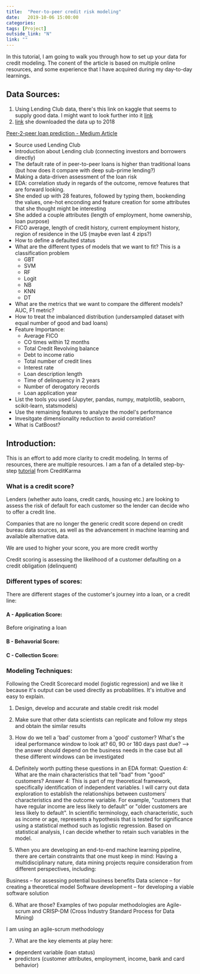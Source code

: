 ```yaml
---
title:  "Peer-to-peer credit risk modeling"
date:   2019-10-06 15:00:00
categories:  
tags: [Project]
outside_link: "N"
link: ""
---
```

In this tutorial, I am going to walk you through how to set up your data for credit modeling. The conent of the article is based on multiple online resources, and some experience that I have acquired during my day-to-day learnings. 

## Data Sources:
1. Using Lending Club data, there's this link on kaggle that seems to supply good data. I might want to look further into it [link](https://www.kaggle.com/wordsforthewise/lending-club)
2. [link](https://www.lendingclub.com/info/download-data.action) she downloaded the data up to 2018

[Peer-2-peer loan prediction - Medium Article](https://medium.com/@jiaminhan/peer-to-peer-loan-default-prediction-using-lending-club-data-3f75886cb1e)
- Source used Lending Club
- Introduction about Lending club (connecting investors and borrowers directly)
- The default rate of in peer-to-peer loans is higher than traditional loans (but how does it compare with deep sub-prime lending?)
- Making a data-driven assessment of the loan risk 
- EDA: correlation study in regards of the outcome, remove features that are forward looking.
- She ended up with 28 features, followed by typing them, bookending the values, one-hot enconding and feature creation 
for some attributes that she thought might be interesting
- She added a couple attributes (length of employment, home ownership, loan purpose)
- FICO average, length of credit history, current employment history, region of residence in the US (maybe even last 4 zips?)
- How to define a defaulted status 
- What are the different types of models that we want to fit? This is a classification problem 
    - GBT
    - SVM
    - RF
    - Logit
    - NB
    - KNN
    - DT
- What are the metrics that we want to compare the different models? AUC, F1 metric? 
- How to treat the imbalanced distribution (undersampled dataset with equal number of good and bad loans)
- Feature Importance: 
    - Average FICO
    - CO times within 12 months
    - Total Credit Revolving balance
    - Debt to income ratio 
    - Total number of credit lines 
    - Interest rate
    - Loan description length 
    - Time of delinquency in 2 years 
    - Number of derogatory records 
    - Loan application year 
- List the tools you used (Jupyter, pandas, numpy, matplotlib, seaborn, scikit-learn, statsmodels)
- Use the remaining features to analyze the model's performance 
- Invesitgate dimensionality reduction to avoid correlation? 
- What is CatBoost?


## Introduction: 
This is an effort to add more clarity to credit modeling. In terms of resources,
there are multiple resources. I am a fan of a detailed step-by-step [tutorial](https://www.worldprogramming.com/us/blog/credit_scoring_development_pt1) from CreditKarma

### What is a credit score? 
Lenders (whether auto loans, credit cards, housing etc.) are looking to assess the risk of default for each customer so the lender can decide who to offer a credit line. 

Companies that are no longer the generic credit score depend on credit bureau data sources, as well as the advancement in machine learning and available alternative data. 

We are used to higher your score, you are more credit worthy 

Credit scoring is assessing the likelihood of a customer defaulting on a credit obligation (delinquent)

### Different types of scores: 
There are different stages of the customer's journey into a loan, or a credit line: 
#### A - Application Score:

Before originating a loan

#### B - Behavorial Score:

#### C - Collection Score:

### Modeling Techniques: 
Following the Credit Scorecard model (logistic regression) and we like it because it's output can be used directly as probabilities. It's intuitive and easy to explain. 

1. Design, develop and accurate and stable credit risk model 
2. Make sure that other data scientists can replicate and follow my steps and obtain the similar results 

3. How do we tell a 'bad' customer from a 'good' customer? What's the ideal performance window to look at? 60, 90 or 180 days past due?
--> the answer should depend on the business needs in the case but all these different windows can be investigated 

4. Definitely worth putting these questions in an EDA format: 
Question 4: What are the main characteristics that tell "bad" from "good" customers?
Answer 4: This is part of my theoretical framework, specifically identification of independent variables. I will carry out data exploration to establish the relationships between customers’ characteristics and the outcome variable. For example, "customers that have regular income are less likely to default" or "older customers are less likely to default". In scientific terminology, each characteristic, such as income or age, represents a hypothesis that is tested for significance using a statistical method such as logistic regression. Based on statistical analysis, I can decide whether to retain such variables in the model.

5. When you are developing an end-to-end machine learning pipeline, there are certain constraints that one must keep in mind: 
Having a multidisciplinary nature, data mining projects require consideration from different perspectives, including:

Business – for assessing potential business benefits
Data science – for creating a theoretical model
Software development – for developing a viable software solution

6. What are those? 
Examples of two popular methodologies are Agile-scrum and CRISP-DM (Cross Industry Standard Process for Data Mining)

I am using an agile-scrum methodology 

7. What are the key elements at play here:
- dependent variable (loan status)
- predictors (customer attributes, employment, income, bank and card behavior)